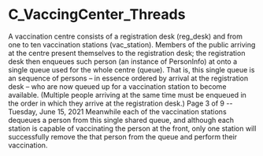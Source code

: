 # C_VaccingCenter_Threads
A vaccination centre consists of a registration desk (reg_desk) and from one to ten vaccination stations (vac_station). Members of the public arriving at the centre present themselves to the registration desk; the registration desk then enqueues such person (an instance of PersonInfo) at onto a single queue used for the whole centre (queue). That is, this single queue is an sequence of persons – in essence ordered by arrival at the registration desk – who are now queued up for a vaccination station to become available. (Multiple people arriving at the same time must be enqueued in the order in which they arrive at the registration desk.) Page 3 of 9 -- Tuesday, June 15, 2021 Meanwhile each of the vaccination stations dequeues a person from this single shared queue, and although each station is capable of vaccinating the person at the front, only one station will successfully remove the that person from the queue and perform their vaccination.
